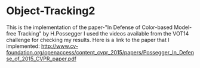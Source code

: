 # Object-Tracking2
This is the implementation of the paper-"In Defense of Color-based Model-free Tracking" by H.Possegger
I used the videos available from the VOT14 challenge for checking my results.
Here is a link to the paper that I implemented: http://www.cv-foundation.org/openaccess/content_cvpr_2015/papers/Possegger_In_Defense_of_2015_CVPR_paper.pdf
